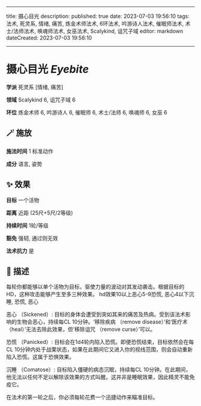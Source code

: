 
---
title: 摄心目光
description: 
published: true
date: 2023-07-03 19:56:10
tags: 法术, 死灵系, 情绪, 痛苦, 炼金术师法术, 6环法术, 吟游诗人法术, 催眠师法术, 术士/法师法术, 唤魂师法术, 女巫法术, Scalykind, 诅咒子域
editor: markdown
dateCreated: 2023-07-03 19:56:10

---

# **摄心目光** *Eyebite*

**学派** 死灵系 \[情绪, 痛苦\] 

**领域** Scalykind 6, 诅咒子域 6

**环位** 炼金术师 6, 吟游诗人 6, 催眠师 6, 术士/法师 6, 唤魂师 6, 女巫 6

## 🪄 施放

**施法时间** 1 标准动作

**成分** 语言, 姿势

## ✨ 效果 

**目标** 一个活物 

**距离** 近距 (25尺+5尺/2等级)  

**持续时间** 1轮/等级 

**豁免** 强韧, 通过则无效

**法术抗力** 是

## 📖 描述

每轮你都能够以单个活物为目标，驱使力量的波动对其发动袭击。根据目标的HD，这种攻击能够产生至多三种效果。 hd效果10以上恶心5-9恐慌, 恶心4以下沉睡, 恐慌, 恶心 

恶心 （Sickened）: 目标的身体会遭受到突如其来的痛苦及热病。受到该法术影响的生物会恶心，持续每CL 10分钟。‘移除疾病 （remove disease）’和‘医疗术 （heal）’无法去除此效果，但‘移除诅咒 （remove curse）’可以。

恐慌 （Panicked）: 目标会在1d4轮内陷入恐慌。即便恐慌结束，目标依然会在每CL 10分钟内处于战栗状态，如果在此期间它又进入你的视线范围，则会自动重新陷入恐慌。这属于恐惧效果。

沉睡 （Comatose）: 目标陷入僵硬的病态沉眠，持续每CL 10分钟。在此期间，他无法以任何不足以解除该效果的方式叫醒。这并非是睡眠效果，因此精灵不能免疫它。

在法术的第一轮之后，你必须每轮花费一个迅捷动作来瞄准目标。
    